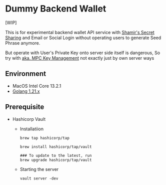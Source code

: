 # Dummy Backend Wallet

[WIP]

This is for experimental backend wallet API service with [Shamir's Secret Sharing](https://en.wikipedia.org/wiki/Shamir%27s_secret_sharing) and Email or Social Login without operating users to generate Seed Phrase anymore.

But operate with User's Private Key onto server side itself is dangerous, So try with [aka. MPC Key Management](https://ja.wikipedia.org/wiki/%E7%A7%98%E5%8C%BF%E3%83%9E%E3%83%AB%E3%83%81%E3%83%91%E3%83%BC%E3%83%86%E3%82%A3%E8%A8%88%E7%AE%97) not exactly just by own server ways

## Environment

- MacOS Intel Core 13.2.1
- [Golang 1.21.x](https://go.dev/dl/)

## Prerequisite

- Hashicorp Vault

  - Installatiion

    ```shell
    brew tap hashicorp/tap

    brew install hashicorp/tap/vault

    ### To update to the latest, run
    brew upgrade hashicorp/tap/vault
    ```

  - Starting the server
    ```shell
    vault server -dev
    ```
